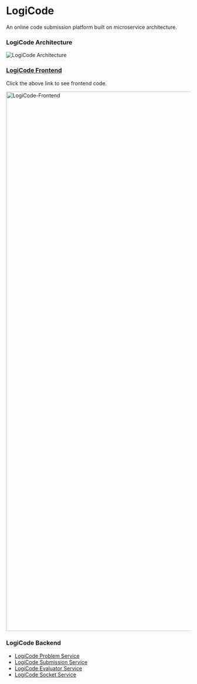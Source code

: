 # LogiCode
An online code submission platform built on microservice architecture.

### LogiCode Architecture
![LogiCode Architecture](https://github.com/user-attachments/assets/acff4010-a813-4fdb-b36f-1746739854c5)

### [LogiCode Frontend](https://github.com/AyuSoni25/LogiCode-Frontend)
Click the above link to see frontend code.

<img width="1469" alt="LogiCode-Frontend" src="https://github.com/user-attachments/assets/9cc5697c-f8c1-41f2-ab45-627f681a208f">

### LogiCode Backend
- [LogiCode Problem Service](https://github.com/AyuSoni25/LogiCode-Problem-Service)
- [LogiCode Submission Service](https://github.com/AyuSoni25/LogiCode-Submission-Service)
- [LogiCode Evaluator Service](https://github.com/AyuSoni25/LogiCode-Evaluator-Service)
- [LogiCode Socket Service](https://github.com/AyuSoni25/LogiCode-Socket-Service)

